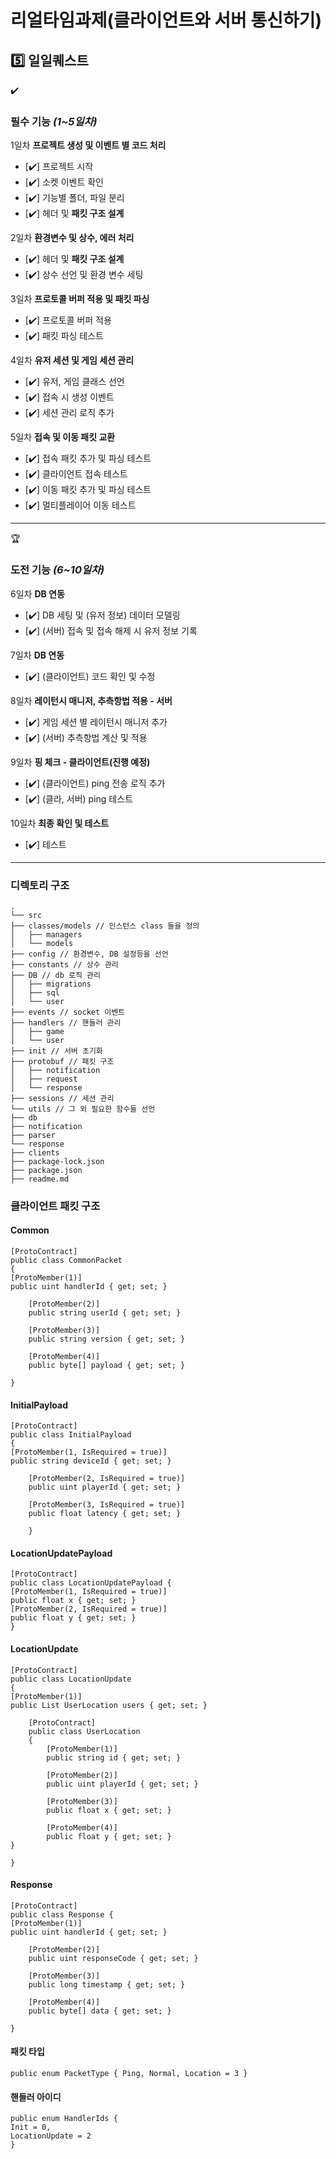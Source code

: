 # 리얼타임과제(클라이언트와 서버 통신하기)
## 5️⃣ 일일퀘스트

<aside>
✔️

### **필수 기능 *(1~5일차)***

1일차 **프로젝트 생성 및 이벤트 별 코드 처리**

- [✔️]  프로젝트 시작
- [✔️]  소켓 이벤트 확인
- [✔️]  기능별 폴더, 파일 분리
- [✔️]  헤더 및 **패킷 구조 설계**

2일차 **환경변수 및 상수, 에러 처리**

- [✔️]  헤더 및 **패킷 구조 설계**
- [✔️]  상수 선언 및 환경 변수 세팅

3일차 **프로토콜 버퍼 적용 및 패킷 파싱**

- [✔️]  프로토콜 버퍼 적용
- [✔️]  패킷 파싱 테스트

4일차 **유저 세션 및 게임 세션 관리**

- [✔️]  유저, 게임 클래스 선언
- [✔️]  접속 시 생성 이벤트
- [✔️]  세션 관리 로직 추가

5일차 **접속 및 이동 패킷 교환**

- [✔️]  접속 패킷 추가 및 파싱 테스트
- [✔️]  클라이언트 접속 테스트
- [✔️]  이동 패킷 추가 및 파싱 테스트
- [✔️]  멀티플레이어 이동 테스트
</aside>

-----------------------------------------------

<aside>
🏆

### **도전 기능 *(6~10일차)***

6일차 **DB 연동**

- [✔️]  DB 세팅 및 (유저 정보) 데이터 모델링
- [✔️]  (서버) 접속 및 접속 해제 시 유저 정보 기록

7일차 **DB 연동**

- [✔️]  (클라이언트) 코드 확인 및 수정

8일차 **레이턴시 매니저, 추측항법 적용 - 서버**

- [✔️]  게임 세션 별 레이턴시 매니저 추가
- [✔️]  (서버) 추측항법 계산 및 적용

9일차 **핑 체크 - 클라이언트(진행 예정)**

- [✔️]  (클라이언트) ping 전송 로직 추가
- [✔️]  (클라, 서버) ping 테스트

10일차 **최종 확인 및 테스트**

- [✔️]  테스트
</aside>

-----------------------------------------------

### 디렉토리 구조

```
.
└── src
├── classes/models // 인스턴스 class 들을 정의
│   ├── managers
│   └── models
├── config // 환경변수, DB 설정등을 선언
├── constants // 상수 관리
├── DB // db 로직 관리
│   ├── migrations
│   ├── sql
│   └── user
├── events // socket 이벤트
├── handlers // 핸들러 관리
│   ├── game
│   └── user
├── init // 서버 초기화
├── protobuf // 패킷 구조
│   ├── notification
│   ├── request
│   └── response
├── sessions // 세션 관리
└── utils // 그 외 필요한 함수들 선언
├── db
├── notification
├── parser
└── response
├── clients
├── package-lock.json
├── package.json
├── readme.md
```

### 클라이언트 패킷 구조

#### Common

    [ProtoContract]
    public class CommonPacket
    {
    [ProtoMember(1)]
    public uint handlerId { get; set; }

        [ProtoMember(2)]
        public string userId { get; set; }

        [ProtoMember(3)]
        public string version { get; set; }
    
        [ProtoMember(4)]
        public byte[] payload { get; set; }

    }

#### InitialPayload
    [ProtoContract]
    public class InitialPayload
    {
    [ProtoMember(1, IsRequired = true)]
    public string deviceId { get; set; }

        [ProtoMember(2, IsRequired = true)]
        public uint playerId { get; set; }

        [ProtoMember(3, IsRequired = true)]
        public float latency { get; set; }

        }

#### LocationUpdatePayload
    [ProtoContract]
    public class LocationUpdatePayload {
    [ProtoMember(1, IsRequired = true)]
    public float x { get; set; }
    [ProtoMember(2, IsRequired = true)]
    public float y { get; set; }
    }

#### LocationUpdate
    [ProtoContract]
    public class LocationUpdate
    {
    [ProtoMember(1)]
    public List UserLocation users { get; set; }

        [ProtoContract]
        public class UserLocation
        {
            [ProtoMember(1)]
            public string id { get; set; }

            [ProtoMember(2)]
            public uint playerId { get; set; }

            [ProtoMember(3)]
            public float x { get; set; }

            [ProtoMember(4)]
            public float y { get; set; }
    }

    }

#### Response

    [ProtoContract]
    public class Response {
    [ProtoMember(1)]
    public uint handlerId { get; set; }

        [ProtoMember(2)]
        public uint responseCode { get; set; }

        [ProtoMember(3)]
        public long timestamp { get; set; }

        [ProtoMember(4)]
        public byte[] data { get; set; }

    }

#### 패킷 타입
    public enum PacketType { Ping, Normal, Location = 3 }

#### 핸들러 아이디
    public enum HandlerIds {
    Init = 0,
    LocationUpdate = 2
    }
